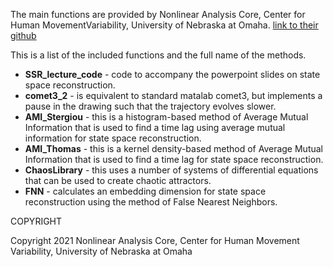The main functions are provided by Nonlinear Analysis Core, Center for Human MovementVariability, University of Nebraska at Omaha. [link to their github](https://github.com/Nonlinear-Analysis-Core/NONANLibrary)

This is a list of the included functions and the full name of the methods.

- **SSR_lecture_code** - code to accompany the powerpoint slides on state space reconstruction.
- **comet3_2** - is equivalent to standard matalab comet3, but implements a pause in the drawing such that the trajectory evolves slower.
- **AMI_Stergiou** - this is a histogram-based method of Average Mutual Information that is used to find a time lag using average mutual information for state space reconstruction.
- **AMI_Thomas** - this is a kernel density-based method of Average Mutual Information that is used to find a time lag for state space reconstruction.
- **ChaosLibrary** - this uses a number of systems of differential equations that can be used to create chaotic attractors.
- **FNN** - calculates an embedding dimension for state space reconstruction using the method of False Nearest Neighbors.

COPYRIGHT

Copyright 2021 Nonlinear Analysis Core, Center for Human Movement Variability, University of Nebraska at Omaha
